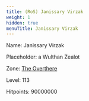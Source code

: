 ```yaml
---
title: (RoS) Janissary Virzak
weight: 1
hidden: true
menuTitle: Janissary Virzak
---
```


Name: Janissary Virzak

Placeholder: a Wulthan Zealot

Zone: [The Overthere](/en/ros/exploration/the_overthere)

Level: 113

Hitpoints: 90000000